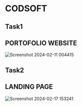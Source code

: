 # CODSOFT

## Task1
## PORTOFOLIO WEBSITE

![Screenshot 2024-02-11 004415](https://github.com/Akashanand36/CODSOFT/assets/143102852/e7bae9b6-9f2a-4380-9f8d-a70d69b14c57)

## Task2
## LANDING PAGE

![Screenshot 2024-02-17 153241](https://github.com/Akashanand36/CODSOFT/assets/143102852/3698dead-fed7-45d1-990d-3757177e5c5b)

